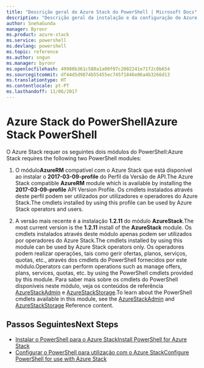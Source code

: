 ```yaml
---
title: "Descrição geral do Azure Stack do PowerShell | Microsoft Docs"
description: "Descrição geral da instalação e da configuração do Azure Stack do PowerShell."
author: SnehaGunda
manager: Byronr
ms.product: azure-stack
ms.service: powershell
ms.devlang: powershell
ms.topic: reference
ms.author: sngun
ms.manager: byronr
ms.openlocfilehash: 49980b361c580a1a00f07c2002241e71f2c0b654
ms.sourcegitcommit: df44d5d9874b55455ec745f1846e06a4b3266d13
ms.translationtype: HT
ms.contentlocale: pt-PT
ms.lasthandoff: 11/06/2017
---
```

# <a name="azure-stack-powershell"></a><span data-ttu-id="32a2f-103">Azure Stack do PowerShell</span><span class="sxs-lookup"><span data-stu-id="32a2f-103">Azure Stack PowerShell</span></span>

<span data-ttu-id="32a2f-104">O Azure Stack requer os seguintes dois módulos do PowerShell:</span><span class="sxs-lookup"><span data-stu-id="32a2f-104">Azure Stack requires the following two PowerShell modules:</span></span>  

1. <span data-ttu-id="32a2f-105">O módulo**AzureRM** compatível com o Azure Stack que está disponível ao instalar o **2017-03-09-profile** do Perfil da Versão de API.</span><span class="sxs-lookup"><span data-stu-id="32a2f-105">The Azure Stack compatible **AzureRM** module which is available by installing the **2017-03-09-profile** API Version Profile.</span></span> <span data-ttu-id="32a2f-106">Os cmdlets instalados através deste perfil podem ser utilizados por utilizadores e operadores do Azure Stack.</span><span class="sxs-lookup"><span data-stu-id="32a2f-106">The cmdlets installed by using this profile can be used by Azure Stack operators and users.</span></span>

2. <span data-ttu-id="32a2f-107">A versão mais recente é a instalação **1.2.11** do módulo **AzureStack**.</span><span class="sxs-lookup"><span data-stu-id="32a2f-107">The most current version is the **1.2.11** install of the **AzureStack** module.</span></span> <span data-ttu-id="32a2f-108">Os cmdlets instalados através deste módulo apenas podem ser utilizados por operadores do Azure Stack.</span><span class="sxs-lookup"><span data-stu-id="32a2f-108">The cmdlets installed by using this module can be used by Azure Stack operators only.</span></span> <span data-ttu-id="32a2f-109">Os operadores podem realizar operações, tais como gerir ofertas, planos, serviços, quotas, etc., através dos cmdlets do PowerShell fornecidos por este módulo.</span><span class="sxs-lookup"><span data-stu-id="32a2f-109">Operators can perform operations such as manage offers, plans, services, quotas, etc. by using the PowerShell cmdlets provided by this module.</span></span> <span data-ttu-id="32a2f-110">Para saber mais sobre os cmdlets do PowerShell disponíveis neste módulo, veja os conteúdos de referência [AzureStackAdmin](https://docs.microsoft.com/en-us/powershell/module/azurerm.azurestackadmin/?view=azurestackps-1.2.11#azurerm.azurestackadmin) e [AzureStackStorage](https://docs.microsoft.com/en-us/powershell/module/azurerm.azurestackstorage/?view=azurestackps-1.2.11#azurerm.azurestackstorage).</span><span class="sxs-lookup"><span data-stu-id="32a2f-110">To learn about the PowerShell cmdlets available in this module, see the [AzureStackAdmin](https://docs.microsoft.com/en-us/powershell/module/azurerm.azurestackadmin/?view=azurestackps-1.2.11#azurerm.azurestackadmin) and [AzureStackStorage](https://docs.microsoft.com/en-us/powershell/module/azurerm.azurestackstorage/?view=azurestackps-1.2.11#azurerm.azurestackstorage) Reference content.</span></span>

## <a name="next-steps"></a><span data-ttu-id="32a2f-111">Passos Seguintes</span><span class="sxs-lookup"><span data-stu-id="32a2f-111">Next Steps</span></span>

* [<span data-ttu-id="32a2f-112">Instalar o PowerShell para o Azure Stack</span><span class="sxs-lookup"><span data-stu-id="32a2f-112">Install PowerShell for Azure Stack</span></span>](https://docs.microsoft.com/en-us/azure/azure-stack/azure-stack-powershell-install?view=azurestackps-1.2.9&toc=%2fpowershell%2fmodule%2ftoc.json%3fview%3dazurestackps-1.2.9&view=azurestackps-1.2.9)
* [<span data-ttu-id="32a2f-113">Configurar o PowerShell para utilização com o Azure Stack</span><span class="sxs-lookup"><span data-stu-id="32a2f-113">Configure PowerShell for use with Azure Stack</span></span>](https://docs.microsoft.com/en-us/azure/azure-stack/azure-stack-powershell-configure?view=azurestackps-1.2.9&toc=%2fpowershell%2fmodule%2ftoc.json%3fview%3dazurestackps-1.2.9&view=azurestackps-1.2.9)

